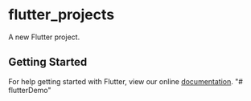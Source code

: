 # flutter_projects

A new Flutter project.

## Getting Started

For help getting started with Flutter, view our online
[documentation](https://flutter.io/).
"# flutterDemo" 
